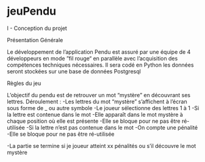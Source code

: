 # jeuPendu


I - Conception du projet

Présentation Générale

Le développement de l’application Pendu est assuré par une équipe de 4 développeurs en mode ”fil rouge“ en parallèle avec l’acquisition des compétences techniques nécessaires.
Il sera codé en Python
les données seront stockées sur une base de données Postgresql


Règles du jeu

L’objectif du pendu est de retrouver un mot “mystère” en découvrant ses lettres.
Déroulement :
 -Les lettres du mot “mystère” s’affichent à l’écran sous forme de _ ou autre symbole
 -Le joueur sélectionne des lettres 1 à 1
-Si la lettre est contenue dans le mot
        -Elle apparaît dans le mot mystère à chaque position où elle est présente
        -Elle se bloque pour ne pas être ré-utilisée
-Si la lettre n’est pas contenue dans le mot
        -On compte une pénalité
        -Elle se bloque pour ne pas être ré-utilisée

-La partie se termine si je joueur atteint xx pénalités ou s’il découvre le mot mystère

